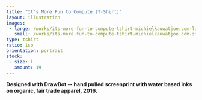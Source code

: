```yaml
---
title: "It's More Fun to Compute (T-Shirt)"
layout: illustration
images:
 - large: /works/its-more-fun-to-compute-tshirt-michielkauwatjoe.com-large.jpg
   small: /works/its-more-fun-to-compute-tshirt-michielkauwatjoe.com-small.jpg
type: tshirt
ratio: iso
orientation: portrait
stock:
 - size: l 
   amount: 19 
---
```


**Designed with DrawBot -- hand pulled screenprint with water based inks on organic, fair trade apparel, 2016.**
